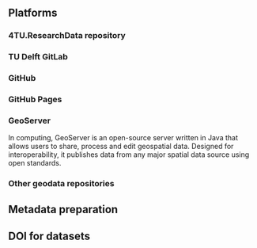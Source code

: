 ## Platforms

### 4TU.ResearchData repository

### TU Delft GitLab

### GitHub

### GitHub Pages

### GeoServer
In computing, GeoServer is an open-source server written in Java that allows users to share, process and edit geospatial data. Designed for interoperability, it publishes data from any major spatial data source using open standards.

### Other geodata repositories

## Metadata preparation

## DOI for datasets



